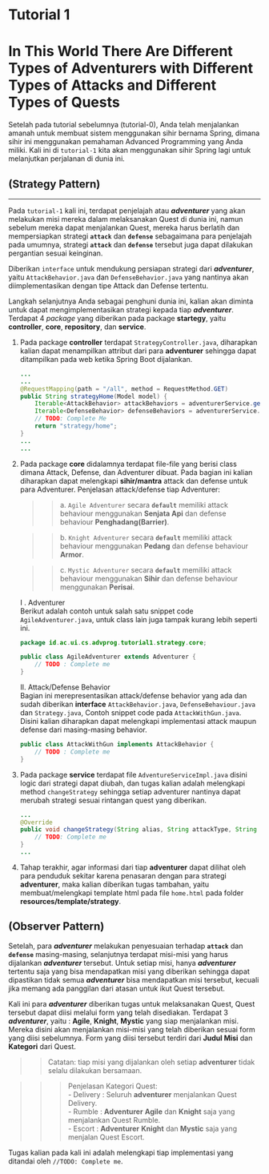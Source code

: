 # Tutorial 1

# In This World There Are Different Types of Adventurers with Different Types of Attacks and Different Types of Quests

Setelah pada tutorial sebelumnya (tutorial-0), Anda telah menjalankan amanah untuk membuat sistem menggunakan sihir bernama Spring, dimana sihir ini menggunakan pemahaman Advanced Programming yang Anda miliki. Kali ini di `tutorial-1` kita akan menggunakan sihir Spring lagi untuk melanjutkan perjalanan di dunia ini.


## (Strategy Pattern)
------------------------
Pada `tutorial-1` kali ini, terdapat penjelajah atau ***adventurer*** yang akan melakukan misi mereka dalam melaksanakan Quest di dunia ini, namun sebelum mereka dapat menjalankan Quest, mereka harus berlatih dan mempersiapkan strategi **`attack`** dan **`defense`** sebagaimana para penjelajah pada umumnya, strategi **`attack`** dan **`defense`** tersebut juga dapat dilakukan pergantian sesuai keinginan.

Diberikan `interface` untuk mendukung persiapan strategi dari ***adventurer***, yaitu `AttackBehavior.java` dan `DefenseBehavior.java` yang nantinya akan diimplementasikan dengan tipe Attack dan Defense tertentu.

Langkah selanjutnya Anda sebagai penghuni dunia ini, kalian akan diminta untuk dapat mengimplementasikan strategi kepada tiap ***adventurer***.
Terdapat 4 *package* yang diberikan pada package **startegy**, yaitu **controller**, **core**, **repository**, dan **service**.

1.  Pada package **controller** terdapat `StrategyController.java`, diharapkan kalian dapat menampilkan attribut dari para **adventurer** sehingga dapat ditampilkan pada web ketika Spring Boot dijalankan.
    ```java
    ...
    ...
    @RequestMapping(path = "/all", method = RequestMethod.GET)
    public String strategyHome(Model model) {
        Iterable<AttackBehavior> attackBehaviors = adventurerService.getAttackBehaviors();
        Iterable<DefenseBehavior> defenseBehaviors = adventurerService.getDefenseBehaviors();
        // TODO: Complete Me
        return "strategy/home";
    }
    ...
    ...
    ````
2. Pada package **core** didalamnya terdapat file-file yang berisi class dimana Attack, Defense, dan Adventurer dibuat. Pada bagian ini kalian diharapkan dapat melengkapi **sihir/mantra** attack dan defense untuk para Adventurer.
Penjelasan attack/defense tiap Adventurer:
    >> a. `Agile Adventurer` secara **`default`** memiliki attack behaviour menggunakan **Senjata Api** dan defense behaviour **Penghadang(Barrier)**.

    >> b. `Knight Adventurer` secara **`default`** memiliki attack behaviour menggunakan **Pedang** dan defense behaviour **Armor**.
    
    >> c. `Mystic Adventurer` secara **`default`** memiliki attack behaviour menggunakan **Sihir** dan defense behaviour menggunakan **Perisai**.
    
    I . Adventurer <br>
    Berikut adalah contoh untuk salah satu snippet code `AgileAdventurer.java`, untuk class lain juga tampak kurang lebih seperti ini.
    ```java
    package id.ac.ui.cs.advprog.tutorial1.strategy.core;

    public class AgileAdventurer extends Adventurer {
        // TODO : Complete me
    }
    ```
    II. Attack/Defense Behavior <br>
    Bagian ini merepresentasikan attack/defense behavior yang ada dan sudah diberikan **interface** `AttackBehavior.java`, `DefenseBehaviour.java` dan `Strategy.java`, Contoh snippet code pada `AttackWithGun.java`. Disini kalian diharapkan dapat melengkapi implementasi attack maupun defense dari masing-masing behavior.
    ```java
    public class AttackWithGun implements AttackBehavior {
        // TODO : Complete me
    }
    ```
3. Pada package **service** terdapat file `AdventureServiceImpl.java` disini logic dari strategi dapat diubah, dan tugas kalian adalah melengkapi method `changeStrategy` sehingga setiap adventurer nantinya dapat merubah strategi sesuai rintangan quest yang diberikan.
    ```java
    ...
    @Override
    public void changeStrategy(String alias, String attackType, String defenseType) {
        // TODO: Complete me
    }
    ...
    ```
 4. Tahap terakhir, agar informasi dari tiap **adventurer** dapat dilihat oleh para penduduk sekitar karena penasaran dengan para strategi **adventurer**, maka kalian diberikan tugas tambahan, yaitu membuat/melengkapi template html pada file `home.html` pada folder **resources/template/strategy**.
 
## (Observer Pattern)
Setelah, para ***adventurer*** melakukan penyesuaian terhadap **`attack`** dan **`defense`** masing-masing, selanjutnya terdapat misi-misi yang harus dijalankan ***adventurer*** tersebut. Untuk setiap misi, hanya ***adventurer*** tertentu saja yang bisa mendapatkan misi yang diberikan sehingga dapat dipastikan tidak semua ***adventurer*** bisa mendapatkan misi tersebut, kecuali jika memang ada panggilan dari atasan untuk ikut Quest tersebut.

Kali ini para ***adventurer*** diberikan tugas untuk melaksanakan Quest, Quest tersebut dapat diisi melalui form yang telah disediakan. 
Terdapat 3 ***adventurer***, yaitu : **Agile**, **Knight**, **Mystic** yang siap menjalankan misi. Mereka disini akan menjalankan misi-misi yang telah diberikan sesuai form yang diisi sebelumnya. Form yang diisi tersebut terdiri dari **Judul Misi** dan **Kategori** dari Quest.
>> Catatan: tiap misi yang dijalankan oleh setiap **adventurer** tidak selalu dilakukan bersamaan.

>>> Penjelasan Kategori Quest:<br>
    - Delivery : Seluruh **adventurer** menjalankan Quest Delivery. <br>
    - Rumble   : **Adventurer** **Agile** dan **Knight** saja yang menjalankan Quest Rumble.<br>
    - Escort   : **Adventurer** **Knight** dan **Mystic** saja yang menjalan Quest Escort.<br>
    

Tugas kalian pada kali ini adalah melengkapi tiap implementasi yang ditandai oleh `//TODO: Complete me`.